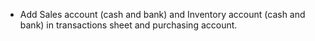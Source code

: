 - Add Sales account (cash and bank) and Inventory account (cash and bank) in transactions sheet and purchasing account.